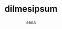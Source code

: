 ---
layout: ipsumpage

title: dilmesipsum
key: dilma
description: "Dilmes Ipsum, mais parágrafos, mais rapidez e mais asneiras da nossa presidentA!"
site: "http://www.dilmesipsum.com.br/"
author: sena

language: Português


titleColor: "#ff0000"
descColor: "#ff0000"

genBtnBgColor: "#ff0000"
genBtnTextColor: "#ffffff"

labelTextColor: "#ff0000"
labelBgColor: "#ff0000"
labelBorderColor: "#000000"

genBtnText: "Dobrar meta!"
paragraphText: "Metas"

text:
- "Primeiro eu queria cumprimentar os internautas. -Oi Internautas!"
- "Depois dizer que o meio ambiente é sem dúvida nenhuma uma ameaça ao desenvolvimento sustentável."
- "E isso significa que é uma ameaça pro futuro do nosso planeta e dos nossos países."
- "O desemprego beira 20%, ou seja, 1 em cada 4 portugueses."
- "No meu xinélo da humildade eu gostaria muito de ver o Neymar e o Ganso."
- "Por que eu acho que...."
- "11 entre 10 brasileiros gostariam."
- "Você veja, eu já vi, parei de ver. Voltei a ver."
- "Acho que o Neymar e o Ganso têm essa capacidade de fazer a gente olhar."
- "A única área que eu acho, que vai exigir muita atenção nossa"
- "Aí eu já aventei a hipótese de até criar um ministério."
- "É na área de... Na área... Eu diria assim, como uma espécie de analogia com o que acontece na área agrícola."
- "Ai você fala o seguinte: \"- Mas vocês acabaram isso?\" Vou te falar: -\"Não, está em andamento!\" Tem obras que \"vai\" durar pra depois de 2010."
- "Agora, por isso, nós já não desenhamos, não começamos a fazer projeto do que nós \"podêmo fazê\"? 11, 12, 13, 14... Por que é que não?"
- "A população ela precisa da Zona Franca de Manau, porque na Zona franca de Manaus, não é uma zona de exportação, é uma zona para o Brasil."
- "Portanto ela tem um objetivo, ela evita o desmatamento, que é altamente lucravito."
- "Derrubar arvores da natureza é muito lucrativo!"
- "Se hoje é o dia das crianças... Ontem eu disse: o dia da criança é o dia da mãe, dos pais, das professoras, mas também é o dia dos animais."
- "Sempre que você olha uma criança, há sempre uma figura oculta, que é um cachorro atrás. O que é algo muito importante!"
- "Todos as descrições das pessoas são sobre a humanidade do atendimento, a pessoa pega no pulso, examina, olha com carinho."
- "Então eu acho que vai ter outra coisa, que os médicos cubanos trouxeram pro brasil, um alto grau de humanidade."
- "Eu dou dinheiro pra minha filha. Eu dou dinheiro pra ela viajar, então é... é..."
- "Já vivi muito sem dinheiro, já vivi muito com dinheiro."
- "-Jornalista: Coloca esse dinheiro na poupança que a senhora ganha R$10 mil por mês. -Dilma: O que que é R$10 mil?"
---